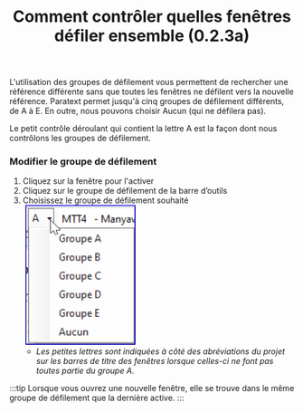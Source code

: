 ﻿---
title: Comment contrôler quelles fenêtres défiler ensemble (0.2.3a)
---

L'utilisation des groupes de défilement vous permettent de rechercher une référence différente sans que toutes les fenêtres ne défilent vers la nouvelle référence. Paratext permet jusqu'à cinq groupes de défilement différents, de A à E. En outre, nous pouvons choisir Aucun (qui ne défilera pas).

Le petit contrôle déroulant qui contient la lettre A est la façon dont nous contrôlons les groupes de défilement.

### Modifier le groupe de défilement

1.  Cliquez sur la fenêtre  pour l'activer
1.  Cliquez sur le groupe de défilement de la barre d’outils
1.  Choisissez le groupe de défilement souhaité  
    ![](../../media/8fe666a31898011905bbba90a3365d33.png)
     -  *Les petites lettres sont indiquées à côté des abréviations du projet sur les barres de titre des fenêtres lorsque celles-ci ne font pas toutes partie du groupe A*.

:::tip
Lorsque vous ouvrez une nouvelle fenêtre, elle se trouve dans le même groupe de défilement que la dernière active.
:::
